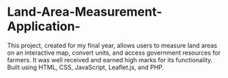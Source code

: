 # Land-Area-Measurement-Application-
This project, created for my final year, allows users to measure land areas on an interactive map, convert units, and access government resources for farmers. It was well received and earned high marks for its functionality. Built using HTML, CSS, JavaScript, Leaflet.js, and PHP.
